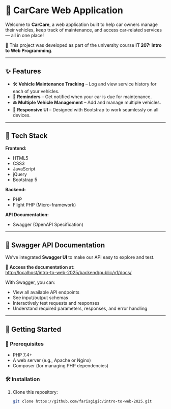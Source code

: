 
# 🚗 CarCare Web Application

Welcome to **CarCare**, a web application built to help car owners manage their vehicles, keep track of maintenance, and access car-related services — all in one place!

📘 This project was developed as part of the university course **IT 207: Intro to Web Programming**.

---

## ✨ Features

- 🛠️ **Vehicle Maintenance Tracking** – Log and view service history for each of your vehicles.
- 📅 **Reminders** – Get notified when your car is due for maintenance.
- 🚘 **Multiple Vehicle Management** – Add and manage multiple vehicles.
- 📱 **Responsive UI** – Designed with Bootstrap to work seamlessly on all devices.

---

## 🧰 Tech Stack

**Frontend:**
- HTML5
- CSS3
- JavaScript
- jQuery
- Bootstrap 5

**Backend:**
- PHP
- Flight PHP (Micro-framework)

**API Documentation:**
- Swagger (OpenAPI Specification)

---

## 📄 Swagger API Documentation

We’ve integrated **Swagger UI** to make our API easy to explore and test.

🔗 **Access the documentation at:**  
[http://localhost/intro-to-web-2025/backend/public/v1/docs/](http://localhost/intro-to-web-2025/backend/public/v1/docs/) 

With Swagger, you can:
- View all available API endpoints
- See input/output schemas
- Interactively test requests and responses
- Understand required parameters, responses, and error handling

---

## 🚀 Getting Started

### 🔧 Prerequisites

- PHP 7.4+
- A web server (e.g., Apache or Nginx)
- Composer (for managing PHP dependencies)

### 🛠️ Installation

1. Clone this repository:
   ```bash
   git clone https://github.com/farisgigic/intro-to-web-2025.git
